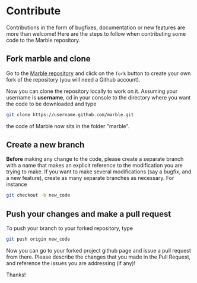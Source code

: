 # Contribute

Contributions in the form of bugfixes, documentation or new features are more
than welcome! Here are the steps to follow when contributing some code to the
Marble repository.

## Fork marble and clone

Go to the [Marble repository](http://scities.github.com/marble) and click on the `fork` button
to create your own fork of the repository (you will need a Github account).

Now you can clone the repository locally to work on it. Assuming your username
is **username**, cd in your console to the directory where you want the code to
be downloaded and type

```bash
git clone https://username.github.com/marble.git
```

the code of Marble now sits in the folder "marble".

## Create a new branch

**Before** making any change to the code, please create a separate branch with
a name that makes an explicit reference to the modification you are trying to
make. If you want to make several modifications (say a bugfix, and a new
feature), create as many separate branches as necessary. For instance

```bash
git checkout -b new_code
```

## Push your changes and make a pull request

To push your branch to your forked repository, type

```bash
git push origin new_code
```

Now you can go to your forked project github page and issue a pull request from
there. Please describe the changes that you made in the Pull Request, and
reference the issues you are addressing (if any)!

Thanks!

